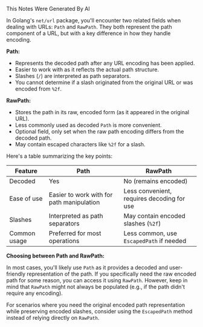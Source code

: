 This Notes Were Generated By AI

In Golang's `net/url` package, you'll encounter two related fields when dealing with URLs: `Path` and `RawPath`. They both represent the path component of a URL, but with a key difference in how they handle encoding.

**Path:**

- Represents the decoded path after any URL encoding has been applied.
- Easier to work with as it reflects the actual path structure.
- Slashes (`/`) are interpreted as path separators.
- You cannot determine if a slash originated from the original URL or was encoded from `%2f`.

**RawPath:**

- Stores the path in its raw, encoded form (as it appeared in the original URL).
- Less commonly used as decoded `Path` is more convenient.
- Optional field, only set when the raw path encoding differs from the decoded path.
- May contain escaped characters like `%2f` for a slash.

Here's a table summarizing the key points:

| Feature      | Path                                      | RawPath                                    |
| ------------ | ----------------------------------------- | ------------------------------------------ |
| Decoded      | Yes                                       | No (remains encoded)                       |
| Ease of use  | Easier to work with for path manipulation | Less convenient, requires decoding for use |
| Slashes      | Interpreted as path separators            | May contain encoded slashes (`%2f`)        |
| Common usage | Preferred for most operations             | Less common, use `EscapedPath` if needed   |

**Choosing between Path and RawPath:**

In most cases, you'll likely use `Path` as it provides a decoded and user-friendly representation of the path. If you specifically need the raw encoded path for some reason, you can access it using `RawPath`. However, keep in mind that `RawPath` might not always be populated (e.g., if the path didn't require any encoding).

For scenarios where you need the original encoded path representation while preserving encoded slashes, consider using the `EscapedPath` method instead of relying directly on `RawPath`.
